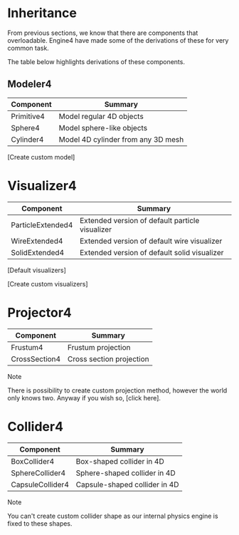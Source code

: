 # Inheritance

From previous sections, we know that there are components that overloadable. Engine4 have made some of the derivations of these for very common task.

The table below highlights derivations of these components.

## Modeler4

| Component | Summary |
|---|---|
| Primitive4 | Model regular 4D objects |
| Sphere4 | Model sphere-like objects |
| Cylinder4 | Model 4D cylinder from any 3D mesh |

[Create custom model]

# Visualizer4

| Component | Summary |
|---|---|
| ParticleExtended4 | Extended version of default particle visualizer |
| WireExtended4 | Extended version of default wire visualizer |
| SolidExtended4 | Extended version of default solid visualizer |

[Default visualizers]

[Create custom visualizers]

# Projector4

| Component | Summary |
|---|---|
| Frustum4 | Frustum projection |
| CrossSection4 | Cross section projection |

> [!NOTE]
> There is possibility to create custom projection method, however the world only knows two. Anyway if you wish so, [click here].

# Collider4

| Component | Summary |
|---|---|
| BoxCollider4 | Box-shaped collider in 4D |
| SphereCollider4 | Sphere-shaped collider in 4D |
| CapsuleCollider4 | Capsule-shaped collider in 4D |

> [!NOTE]
> You can't create custom collider shape as our internal physics engine is fixed to these shapes.